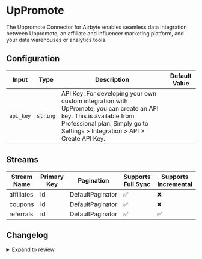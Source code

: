 # UpPromote
The Uppromote Connector for Airbyte enables seamless data integration between Uppromote, an affiliate and influencer marketing platform, and your data warehouses or analytics tools.

## Configuration

| Input | Type | Description | Default Value |
|-------|------|-------------|---------------|
| `api_key` | `string` | API Key. For developing your own custom integration with UpPromote, you can create an API key. This is available from Professional plan.  Simply go to Settings > Integration > API > Create API Key.  |  |

## Streams
| Stream Name | Primary Key | Pagination | Supports Full Sync | Supports Incremental |
|-------------|-------------|------------|---------------------|----------------------|
| affiliates | id | DefaultPaginator | ✅ |  ❌  |
| coupons | id | DefaultPaginator | ✅ |  ❌  |
| referrals | id | DefaultPaginator | ✅ |  ✅  |

## Changelog

<details>
  <summary>Expand to review</summary>

| Version          | Date              | Pull Request | Subject        |
|------------------|-------------------|--------------|----------------|
| 0.0.13 | 2025-02-22 | [54507](https://github.com/airbytehq/airbyte/pull/54507) | Update dependencies |
| 0.0.12 | 2025-02-15 | [54054](https://github.com/airbytehq/airbyte/pull/54054) | Update dependencies |
| 0.0.11 | 2025-02-08 | [53583](https://github.com/airbytehq/airbyte/pull/53583) | Update dependencies |
| 0.0.10 | 2025-02-01 | [53035](https://github.com/airbytehq/airbyte/pull/53035) | Update dependencies |
| 0.0.9 | 2025-01-25 | [52421](https://github.com/airbytehq/airbyte/pull/52421) | Update dependencies |
| 0.0.8 | 2025-01-18 | [51951](https://github.com/airbytehq/airbyte/pull/51951) | Update dependencies |
| 0.0.7 | 2025-01-11 | [51385](https://github.com/airbytehq/airbyte/pull/51385) | Update dependencies |
| 0.0.6 | 2024-12-28 | [50784](https://github.com/airbytehq/airbyte/pull/50784) | Update dependencies |
| 0.0.5 | 2024-12-21 | [50343](https://github.com/airbytehq/airbyte/pull/50343) | Update dependencies |
| 0.0.4 | 2024-12-14 | [49401](https://github.com/airbytehq/airbyte/pull/49401) | Update dependencies |
| 0.0.3 | 2024-11-04 | [47828](https://github.com/airbytehq/airbyte/pull/47828) | Update dependencies |
| 0.0.2 | 2024-10-28 | [47589](https://github.com/airbytehq/airbyte/pull/47589) | Update dependencies |
| 0.0.1 | 2024-10-10 | | Initial release by [@avirajsingh7](https://github.com/avirajsingh7) via Connector Builder |

</details>
